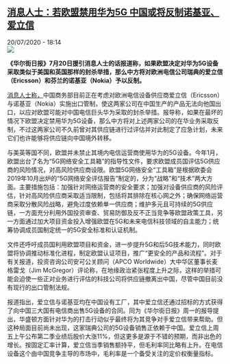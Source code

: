 <!--1595264178000-->
[消息人士：若欧盟禁用华为5G 中国或将反制诺基亚、爱立信](http://www.rfi.fr//cn/%E6%94%BF%E6%B2%BB/20200720-%E6%B6%88%E6%81%AF%E4%BA%BA%E5%A3%AB-%E8%8B%A5%E6%AC%A7%E7%9B%9F%E7%A6%81%E7%94%A8%E5%8D%8E%E4%B8%BA5g-%E4%B8%AD%E5%9B%BD%E6%88%96%E5%B0%86%E5%8F%8D%E5%88%B6%E8%AF%BA%E5%9F%BA%E4%BA%9A-%E7%88%B1%E7%AB%8B%E4%BF%A1)
------

<div>20/07/2020 - 18:14</div><img src="https://s.rfi.fr/media/display/55fbeaac-52b0-11ea-92f4-005056a98db9/w:310/p:16x9/2020-02-15T140323Z_2088751476_RC221F9SI6IX_RTRMADP_3_TELECOMS-5G-EU.JPG"><p><strong>《华尔街日报》7月20日援引消息人士的话报道称，如果欧盟决定对华为5G设备采取类似于美国和英国那样的封杀举措，那么中方将对欧洲电信公司瑞典的爱立信（Ericsson）和芬兰的诺基亚（Nokia）予以反制。</strong></p><div class="t-content__body u-clearfix"><div class="m-interstitial"></div><p><a target="_blank" href="http://www.wsj.com/articles/china-may-retaliate-against-nokia-and-ericsson-if-eu-countries-move-to-ban-huawei-11595250557?mod=searchresults&amp;page=1&amp;pos=1.">消息人士称，</a>中国商务部目前正在考虑对欧洲电信设备供应商爱立信（Ericsson）与诺基亚（Nokia）实施出口管制，使这两家公司在中国生产的产品无法向他国出口，以应对欧盟可能对中国电信巨头华为采取的封杀举措。报导称，如果在最坏的情况下欧盟决定禁用华为5G设备，那么中方将对上述两家公司的在华业务采取反制，不过这两家公司不久前曾对其供应链进行过评估并对此制定了应急计划，未来它们也许能够将供应链向中国境外转移。</p><p>与美英等国不同，欧盟并未禁止其境内电信运营商使用华为的5G设备。今年1月，欧盟出台了名为“5G网络安全工具箱”的指导性文件，要求欧盟成员国评估5G供应商的风险情况，对高风险供应商设限。欧盟5G网络安全“工具箱”是根据欧委会2019年10月出炉的“5G网络安全评估报告”制定的，分为“战略”和“技术”两大方面。主要措施包括：加强针对网络运营商的安全要求；加强对设备供应商的风险评估，针对高风险供应商采取适当限制，包括将其排除在核心网之外；确保网络运营商采取分散风险战略，避免过度依赖单一供应商；维护多元且可持续的5G供应链，一方面充分利用外国投资审查、贸易防御及反不正当竞争等欧盟政策工具，另一方面通过加大项目资金投入增强欧盟在5G和未来电信科技领域的自主能力；统筹协调成员国制定统一的5G安全标准和认证机制。</p><p>文件还呼吁成员国利用欧盟项目和资金，进一步提升5G和后5G技术能力，同时欧盟将协调推动标准化进程，制定欧盟认证项目，推广“更安全的产品和流程”。对于有关报道，投资咨询公司安可公关顾问（APCO Worldwide）大中华区董事长麦格雷戈（Jim McGregor）评论称，在地缘政治紧张程度上升之际，这样的举措可能会迫使一些正对业务进行评估的科技公司将供应链撤离出中国，尽管中国目前没有现行的出口管制法规。</p><p>报道指出，爱立信与诺基亚均在中国设有工厂，其中爱立信还通过招标的方式获得了向中国三大国有电信商出售5G设备的合同。同为《华尔街日报》周一的报导提出，华盛顿方面针对华为的打击行动似乎最终将为其竞争对手爱立信带来帮助。但这种局面目前尚未出现，这家瑞典公司的5G设备销售正依赖于中国。爱立信上周五上午公布第二季业绩后股价大涨11%，但这更多是源于不错的预期，而非出色的增长。按固定汇率计算，爱立信当季销售额持平，但毛利率同比略有上升。在电信设备这个由中国竞争主导的市场中，毛利率是一个备受关注的定价权衡量指标。</p><div class="o-self-promo o-self-promo--nl o-self-promo--hidden" data-selfpromo-newsletter></div><div class="o-self-promo o-self-promo--app o-self-promo--hidden" data-selfpromo-app></div></div>
